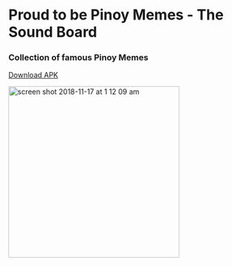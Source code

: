 # Proud to be Pinoy Memes - The Sound Board

### Collection of famous Pinoy Memes

[Download APK](https://drive.google.com/open?id=1Z56s66GBfTGRMKgY54bue8TdrPxJwzIi)

<img width="338" alt="screen shot 2018-11-17 at 1 12 09 am" src="https://user-images.githubusercontent.com/30344224/48636460-e0ad7400-ea05-11e8-93af-9362f24c0722.png">
